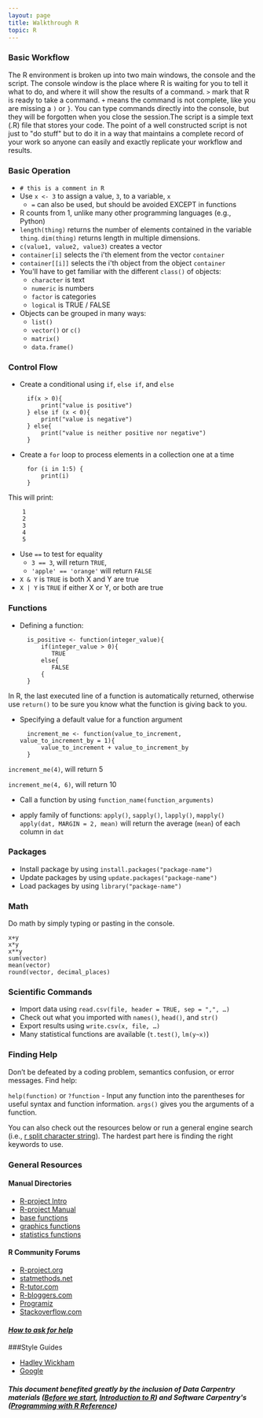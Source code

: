 ```yaml
---
layout: page
title: Walkthrough R
topic: R
---
```


### Basic Workflow

The R environment is broken up into two main windows, the console and the script. The console window is the place where R is waiting for you to tell it what to do, and where it will show the results of a command. `>` mark that R is ready to take a command. `+` means the command is not complete, like you are missing a `)` or `}`. You can type commands directly into the console, but they will be forgotten when you close the session.The script is a simple text (.R) file that stores your code. The point of a well constructed script is not just to "do stuff" but to do it in a way that maintains a complete record of your work so anyone can easily and exactly replicate your workflow and results.

### Basic Operation

- `# this is a comment in R`
- Use `x <- 3` to assign a value, `3`,  to a variable, `x`
   - `=` can also be used, but should be avoided EXCEPT in functions
- R counts from 1, unlike many other programming languages (e.g., Python)
- `length(thing)` returns the number of elements contained in the variable
  `thing`. `dim(thing)` returns length in multiple dimensions.
- `c(value1, value2, value3)` creates a vector
- `container[i]` selects the i'th element from the vector `container`
- `container[[i]]` selects the i'th object from the object `container`
- You'll have to get familiar with the different `class()` of objects:
  - `character` is text
  - `numeric` is numbers
  - `factor` is categories
  - `logical` is TRUE / FALSE
- Objects can be grouped in many ways:
  - `list()`
  - `vector()` or `c()`
  - `matrix()`
  - `data.frame()`


### Control Flow

- Create a conditional using `if`, `else if`, and `else`

		if(x > 0){
			print("value is positive")
		} else if (x < 0){
			print("value is negative")
		} else{
			print("value is neither positive nor negative")
		}

- Create a `for` loop to process elements in a collection one at a time

		for (i in 1:5) {
			print(i)
		}

This will print:

		1
		2
		3
		4
		5


- Use `==` to test for equality
  - `3 == 3`, will return `TRUE`,
  - `'apple' == 'orange'` will return `FALSE`
- `X & Y` is `TRUE` is both X and Y are true
- `X | Y` is `TRUE` if either X or Y, or both are true

### Functions

- Defining a function:

		is_positive <- function(integer_value){
			if(integer_value > 0){
			   TRUE
			else{
			   FALSE
			{
		}

In R, the last executed line of a function is automatically returned, otherwise use `return()` to be sure you know what the function is giving back to you.

- Specifying a default value for a function argument

		increment_me <- function(value_to_increment, value_to_increment_by = 1){
			value_to_increment + value_to_increment_by
		}

`increment_me(4)`, will return 5

`increment_me(4, 6)`, will return 10

- Call a function by using `function_name(function_arguments)`

- apply family of functions: `apply()`,	`sapply()`, `lapply()`,	`mapply()`
   `apply(dat, MARGIN = 2, mean)` will return the average (`mean`) 
   of each column in `dat`


### Packages

- Install package by using `install.packages("package-name")`
- Update packages by using `update.packages("package-name")`
- Load packages by using `library("package-name")`


### Math

Do math by simply typing or pasting in the console.

```
x+y
x*y
x**y
sum(vector)
mean(vector)
round(vector, decimal_places)
```

### Scientific Commands

- Import data using `read.csv(file, header = TRUE, sep = ",", …)`
- Check out what you imported with `names()`, `head()`, and `str()`
- Export results using `write.csv(x, file, …)` 
- Many statistical functions are available (`t.test()`, `lm(y~x)`)

### Finding Help

Don’t be defeated by a coding problem, semantics confusion, or error messages. 
Find help:

`help(function)` or `?function` - Input any function into the parentheses for useful syntax and function information. `args()` gives you the arguments of a function.
 
You can also check out the resources below or run a general engine search (i.e., [r split character string](https://duckduckgo.com/?q=r+split+character+string&t=ffsb&ia=qa)).
The hardest part here is finding the right keywords to use.

### General Resources

#### Manual Directories

- [R-project Intro](http://cran.r-project.org/doc/manuals/R-intro.html)
- [R-project Manual](http://stat.ethz.ch/R-manual/R-devel/library/)
- [base functions](http://stat.ethz.ch/R-manual/R-devel/library/base/html/) 
- [graphics functions](http://stat.ethz.ch/R-manual/R-devel/library/graphics/html/) 
- [statistics functions](http://stat.ethz.ch/R-manual/R-devel/library/statistics/html)

#### R Community Forums

- [R-project.org](http://www.r-project.org/)
- [statmethods.net](http://www.statmethods.net/)
- [R-tutor.com](http://www.r-tutor.com/)
- [R-bloggers.com](http://www.r-bloggers.com/)
- [Programiz](http://www.programiz.com/r-programming)
- [Stackoverflow.com](http://stackoverflow.com/)

#### *[How to ask for help](http://blog.revolutionanalytics.com/2014/01/how-to-ask-for-r-help.html)*


###Style Guides
- [Hadley Wickham](http://r-pkgs.had.co.nz/style.html)
- [Google](https://google-styleguide.googlecode.com/svn/trunk/Rguide.xml)

#### *This document benefited greatly by the inclusion of Data Carpentry materials ([Before we start](http://www.datacarpentry.org/R-ecology-lesson/00-before-we-start.html), [Introduction to R](http://www.datacarpentry.org/R-ecology-lesson/01-intro-to-R.html)) and Software Carpentry's ([Programming with R Reference](http://swcarpentry.github.io/r-novice-inflammation/reference/))*